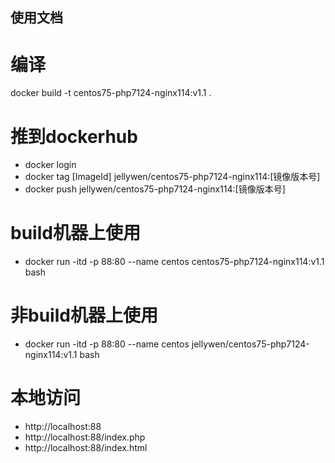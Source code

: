 ## 使用文档
# 编译
docker build -t centos75-php7124-nginx114:v1.1 .

# 推到dockerhub
- docker login
- docker tag [ImageId] jellywen/centos75-php7124-nginx114:[镜像版本号]
- docker push jellywen/centos75-php7124-nginx114:[镜像版本号]

# build机器上使用
- docker run -itd -p 88:80 --name centos centos75-php7124-nginx114:v1.1 bash

# 非build机器上使用
- docker run -itd -p 88:80 --name centos jellywen/centos75-php7124-nginx114:v1.1 bash

# 本地访问
- http://localhost:88
- http://localhost:88/index.php
- http://localhost:88/index.html

